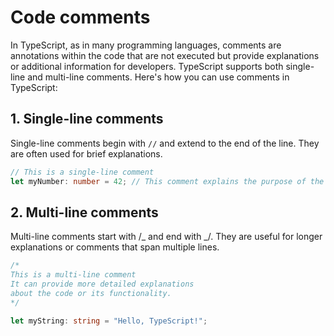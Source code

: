 # Code comments

In TypeScript, as in many programming languages, comments are annotations within the code that are not executed but provide explanations or additional information for developers. TypeScript supports both single-line and multi-line comments. Here's how you can use comments in TypeScript:

## 1. Single-line comments

Single-line comments begin with `//` and extend to the end of the line. They are often used for brief explanations.

```ts
// This is a single-line comment
let myNumber: number = 42; // This comment explains the purpose of the variable
```

## 2. Multi-line comments

Multi-line comments start with /_ and end with _/. They are useful for longer explanations or comments that span multiple lines.

```ts
/*
This is a multi-line comment
It can provide more detailed explanations
about the code or its functionality.
*/

let myString: string = "Hello, TypeScript!";
```